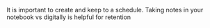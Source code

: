 It is important to create and keep to a schedule.
Taking notes in your notebook vs digitally is helpful for retention
